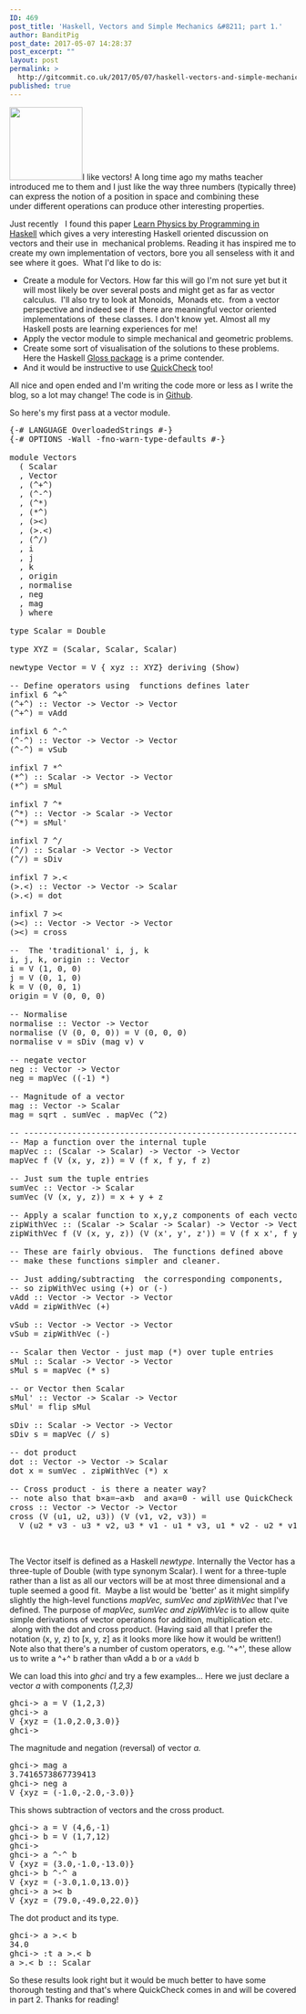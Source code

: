 ```yaml
---
ID: 469
post_title: 'Haskell, Vectors and Simple Mechanics &#8211; part 1.'
author: BanditPig
post_date: 2017-05-07 14:28:37
post_excerpt: ""
layout: post
permalink: >
  http://gitcommit.co.uk/2017/05/07/haskell-vectors-and-simple-mechanics-part-1/
published: true
---
```

<img class="alignnone size-full wp-image-317" src="http://gitcommit.co.uk/wp-content/uploads/2017/03/refresh.png" alt="" width="128" height="128" />I like vectors! A long time ago my maths teacher introduced me to them and I just like the way three numbers (typically three) can express the notion of a position in space and combining these under different operations can produce other interesting properties.

Just recently   I found this paper <a href="https://arxiv.org/pdf/1412.4880.pdf">Learn Physics by Programming in Haskell</a> which gives a very interesting Haskell oriented discussion on vectors and their use in  mechanical problems. Reading it has inspired me to create my own implementation of vectors, bore you all senseless with it and see where it goes.  What I'd like to do is:
<ul>
 	<li>Create a module for Vectors. How far this will go I'm not sure yet but it will most likely be over several posts and might get as far as vector calculus.  I'll also try to look at Monoids,  Monads etc.  from a vector perspective and indeed see if  there are meaningful vector oriented implementations of  these classes. I don't know yet. Almost all my Haskell posts are learning experiences for me!</li>
 	<li>Apply the vector module to simple mechanical and geometric problems.</li>
 	<li>Create some sort of visualisation of the solutions to these problems. Here the Haskell <a href="http://gloss.ouroborus.net/">Gloss package</a> is a prime contender.</li>
 	<li>And it would be instructive to use <a href="https://hackage.haskell.org/package/QuickCheck">QuickCheck</a> too!</li>
</ul>
All nice and open ended and I'm writing the code more or less as I write the blog, so a lot may change! The code is in <a href="https://github.com/banditpig/vectors">Github</a>.

So here's my first pass at a vector module.
<pre class="lang:haskell decode:true ">{-# LANGUAGE OverloadedStrings #-}
{-# OPTIONS -Wall -fno-warn-type-defaults #-}

module Vectors
  ( Scalar
  , Vector
  , (^+^)
  , (^-^)
  , (^*)
  , (*^)
  , (&gt;&lt;)
  , (&gt;.&lt;)
  , (^/)
  , i
  , j
  , k
  , origin
  , normalise
  , neg
  , mag
  ) where

type Scalar = Double

type XYZ = (Scalar, Scalar, Scalar)

newtype Vector = V { xyz :: XYZ} deriving (Show)

-- Define operators using  functions defines later
infixl 6 ^+^
(^+^) :: Vector -&gt; Vector -&gt; Vector
(^+^) = vAdd

infixl 6 ^-^
(^-^) :: Vector -&gt; Vector -&gt; Vector
(^-^) = vSub

infixl 7 *^
(*^) :: Scalar -&gt; Vector -&gt; Vector
(*^) = sMul

infixl 7 ^*
(^*) :: Vector -&gt; Scalar -&gt; Vector
(^*) = sMul'

infixl 7 ^/
(^/) :: Scalar -&gt; Vector -&gt; Vector
(^/) = sDiv

infixl 7 &gt;.&lt;
(&gt;.&lt;) :: Vector -&gt; Vector -&gt; Scalar
(&gt;.&lt;) = dot

infixl 7 &gt;&lt;
(&gt;&lt;) :: Vector -&gt; Vector -&gt; Vector
(&gt;&lt;) = cross

--  The 'traditional' i, j, k 
i, j, k, origin :: Vector
i = V (1, 0, 0)
j = V (0, 1, 0)
k = V (0, 0, 1)
origin = V (0, 0, 0)

-- Normalise 
normalise :: Vector -&gt; Vector
normalise (V (0, 0, 0)) = V (0, 0, 0) 
normalise v = sDiv (mag v) v

-- negate vector
neg :: Vector -&gt; Vector
neg = mapVec ((-1) *)

-- Magnitude of a vector
mag :: Vector -&gt; Scalar
mag = sqrt . sumVec . mapVec (^2)

-- ----------------------------------------------------------
-- Map a function over the internal tuple
mapVec :: (Scalar -&gt; Scalar) -&gt; Vector -&gt; Vector
mapVec f (V (x, y, z)) = V (f x, f y, f z)

-- Just sum the tuple entries
sumVec :: Vector -&gt; Scalar
sumVec (V (x, y, z)) = x + y + z

-- Apply a scalar function to x,y,z components of each vector
zipWithVec :: (Scalar -&gt; Scalar -&gt; Scalar) -&gt; Vector -&gt; Vector -&gt; Vector
zipWithVec f (V (x, y, z)) (V (x', y', z')) = V (f x x', f y y', f z z')

-- These are fairly obvious.  The functions defined above
-- make these functions simpler and cleaner.

-- Just adding/subtracting  the corresponding components, 
-- so zipWithVec using (+) or (-)
vAdd :: Vector -&gt; Vector -&gt; Vector
vAdd = zipWithVec (+)

vSub :: Vector -&gt; Vector -&gt; Vector
vSub = zipWithVec (-)

-- Scalar then Vector - just map (*) over tuple entries
sMul :: Scalar -&gt; Vector -&gt; Vector
sMul s = mapVec (* s)

-- or Vector then Scalar
sMul' :: Vector -&gt; Scalar -&gt; Vector
sMul' = flip sMul

sDiv :: Scalar -&gt; Vector -&gt; Vector
sDiv s = mapVec (/ s)

-- dot product
dot :: Vector -&gt; Vector -&gt; Scalar
dot x = sumVec . zipWithVec (*) x

-- Cross product - is there a neater way?
-- note also that b×a=−a×b  and a×a=0 - will use QuickCheck
cross :: Vector -&gt; Vector -&gt; Vector
cross (V (u1, u2, u3)) (V (v1, v2, v3)) =
  V (u2 * v3 - u3 * v2, u3 * v1 - u1 * v3, u1 * v2 - u2 * v1)


</pre>
The Vector itself is defined as a Haskell <em>newtype</em>. Internally the Vector has a three-tuple of Double (with type synonym Scalar). I went for a three-tuple rather than a list as all our vectors will be at most three dimensional and a tuple seemed a good fit.  Maybe a list would be 'better' as it might simplify slightly the high-level functions <em>mapVec, sumVec and zipWithVec</em> that I've defined. The purpose of <em>mapVec, sumVec and zipWithVec</em> is to allow quite simple derivations of vector operations for addition, multiplication etc.  along with the dot and cross product. (Having said all that I prefer the notation (x, y, z) to [x, y, z] as it looks more like how it would be written!)
Note also that there's a number of custom operators, e.g. '^+^', these allow us to write <span class="lang:haskell decode:true crayon-inline ">a ^+^ b </span> rather than <span class="lang:haskell decode:true crayon-inline ">vAdd a b</span> or <span class="lang:haskell decode:true crayon-inline ">a `vAdd` b</span>

We can load this into <em>ghci</em> and try a few examples...
Here we just declare a vector <em>a</em> with components <em>(1,2,3)</em>
<pre class="lang:haskell decode:true">ghci-&gt; a = V (1,2,3)
ghci-&gt; a
V {xyz = (1.0,2.0,3.0)}
ghci-&gt;</pre>
The magnitude and negation (reversal) of vector <em>a.</em>
<pre class="lang:haskell decode:true ">ghci-&gt; mag a
3.7416573867739413
ghci-&gt; neg a
V {xyz = (-1.0,-2.0,-3.0)}</pre>
This shows subtraction of vectors and the cross product.
<pre class="lang:haskell decode:true ">ghci-&gt; a = V (4,6,-1)
ghci-&gt; b = V (1,7,12)
ghci-&gt;
ghci-&gt; a ^-^ b
V {xyz = (3.0,-1.0,-13.0)}
ghci-&gt; b ^-^ a
V {xyz = (-3.0,1.0,13.0)}
ghci-&gt; a &gt;&lt; b
V {xyz = (79.0,-49.0,22.0)}</pre>
The dot product and its type.
<pre class="lang:haskell decode:true">ghci-&gt; a &gt;.&lt; b
34.0
ghci-&gt; :t a &gt;.&lt; b
a &gt;.&lt; b :: Scalar</pre>
So these results look right but it would be much better to have some thorough testing and that's where QuickCheck comes in and will be covered in part 2.
Thanks for reading!